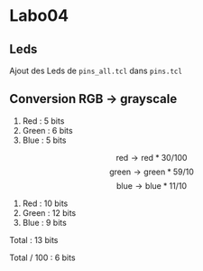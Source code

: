 # Labo04
## Leds
Ajout des Leds de ``pins_all.tcl`` dans ``pins.tcl``



## Conversion RGB -> grayscale
1) Red : 5 bits
2) Green : 6 bits
3) Blue : 5 bits

$$\text{red}\longrightarrow \text{red}*30/100$$
$$\text{green}\longrightarrow \text{green}*59/10$$
$$\text{blue}\longrightarrow \text{blue}*11/10$$

1) Red : 10 bits
2) Green :  12 bits
3) Blue : 9 bits

Total : 13 bits

Total / 100 : 6 bits


